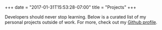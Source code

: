 +++
date = "2017-01-31T15:53:28-07:00"
title = "Projects"
+++

Developers should never stop learning. Below is a curated list of my personal projects outside of work. For more, check out my [Github profile](https://github.com/bertoort).
